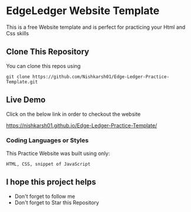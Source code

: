 # EdgeLedger Website Template
This is a free Website template and is perfect for practicing your Html and Css skills


## Clone This Repository

You can clone this repos using 

```
git clone https://github.com/Nishkarsh01/Edge-Ledger-Practice-Template.git
```

## Live Demo

Click on the below link in order to checkout the website 

https://nishkarsh01.github.io/Edge-Ledger-Practice-Template/


### Coding Languages or Styles

This Practice Website was built using only:

```
HTML, CSS, snippet of JavaScript
```


## I hope this project helps

* Don't forget to follow me
* Don't forget to Star this Repository
